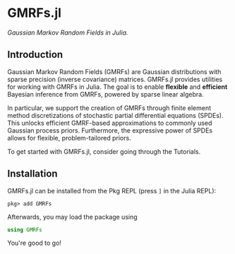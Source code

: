 # GMRFs.jl

*Gaussian Markov Random Fields in Julia.*

## Introduction
Gaussian Markov Random Fields (GMRFs) are Gaussian distributions with sparse
precision (inverse covariance) matrices.
GMRFs.jl provides utilities for working with GMRFs in Julia.
The goal is to enable **flexible** and **efficient** Bayesian inference from
GMRFs, powered by sparse linear algebra.

In particular, we support the creation of GMRFs through finite element method
discretizations of stochastic partial differential equations (SPDEs).
This unlocks efficient GMRF-based approximations to commonly used Gaussian
process priors.
Furthermore, the expressive power of SPDEs allows for flexible, problem-tailored
priors.

To get started with GMRFs.jl, consider going through the Tutorials.

## Installation
GMRFs.jl can be installed from the Pkg REPL (press `]` in the Julia REPL):

```
pkg> add GMRFs
```

Afterwards, you may load the package using

```julia
using GMRFs
```

You're good to go!
